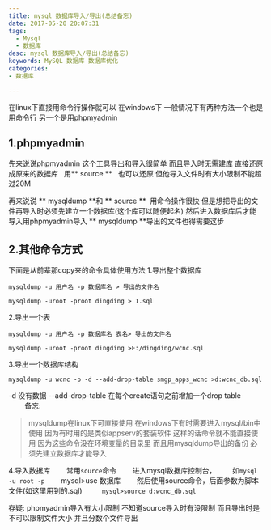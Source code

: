 ```yaml
---
title: mysql 数据库导入/导出(总结备忘)
date: 2017-05-20 20:07:31
tags:
  - Mysql
  - 数据库
desc: mysql 数据库导入/导出(总结备忘)
keywords: MySQL 数据库 数据库优化
categories:
- 数据库

---
```


在linux下直接用命令行操作就可以 在windows下 一般情况下有两种方法一个也是用命令行 另一个是用phpmyadmin
 
## 1.phpmyadmin
先来说说phpmyadmin 这个工具导出和导入很简单 而且导入时无需建库 直接还原成原来的数据库   用** source ** 
 也可以还原 但他导入文件时有大小限制不能超过20M
<!--more-->
再来说说 ** mysqldump **和 ** source **  用命令操作很快 但是想把导出的文件再导入时必须先建立一个数据库(这个库可以随便起名) 然后进入数据库后才能导入用phpmyadmin导入
** mysqldump **导出的文件也得需要这步
 
## 2.其他命令方式

下面是从前辈那copy来的命令具体使用方法
1.导出整个数据库
``` 
mysqldump -u 用户名 -p 数据库名 > 导出的文件名

```
``` 
mysqldump -uroot -proot dingding > 1.sql
```
2.导出一个表
``` 
mysqldump -u 用户名 -p 数据库名 表名> 导出的文件名
```
``` 
mysqldump -uroot -proot dingding >F:/dingding/wcnc.sql
```
3.导出一个数据库结构
``` 
mysqldump -u wcnc -p -d --add-drop-table smgp_apps_wcnc >d:wcnc_db.sql
```
-d 没有数据 --add-drop-table 在每个create语句之前增加一个drop table
　　
备忘:
> mysqldump在linux下可直接使用 在windows下有时需要进入mysql/bin中使用 因为有时用的是类似appserv的套装软件 这样的话命令就不能直接使用 因为这些命令没在环境变量的目录里 而且用mysqldump导出的备份 必须先建立数据库才能导入


 4.导入数据库
　　常用`` source ``命令
　　进入mysql数据库控制台，
　　如`` mysql -u root -p ``
　　mysql>use 数据库
　　然后使用source命令，后面参数为脚本文件(如这里用到的.sql)
　　`` mysql>source d:wcnc_db.sql``

存疑: phpmyadmin导入有大小限制 不知道source导入时有没限制 而且导出时是不可以限制文件大小 并且分数个文件导出